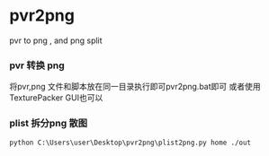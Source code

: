 # pvr2png
pvr to png , and png split

### pvr 转换 png
将pvr,png 文件和脚本放在同一目录执行即可pvr2png.bat即可
或者使用TexturePacker GUI也可以


### plist 拆分png 散图
```shell
python C:\Users\user\Desktop\pvr2png\plist2png.py home ./out
```
